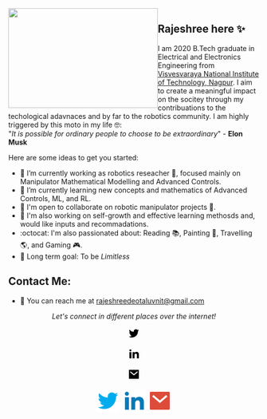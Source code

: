 
<img align="left" width="300" height="200" src="https://tenor.com/view/robot-hello-wave-hi-gif-14404937.gif">

## Rajeshree here ✨ 
I am 2020 B.Tech graduate in Electrical and Electronics Engineering from [Visvesvaraya National Institute of Technology, Nagpur](http://vnit.ac.in/). I aim to create a meaningful impact on the socitey through my contribuations to the techological adavnaces and by far to the robotics community. 
I am highly triggered by this moto in my life :nerd_face::  
"*It is possible for ordinary people to choose to be extraordinary*" - **Elon Musk**

Here are some ideas to get you started:

- 🔭 I’m currently working as robotics reseacher :robot:, focused mainly on Manipulator Mathematical Modelling and Advanced Controls.
- 🌱 I’m currently learning new concepts and mathematics of Advanced Controls, ML, and RL.
- 👯 I'm open to collaborate on robotic manipulator projects :mechanical_arm:.
- :cherry_blossom: I'm also working on self-growth and effective learning methosds and, would like inputs and recommadations. 
- :octocat: I'm also passionated about: Reading :books:, Painting	:art:, Travelling :earth_americas:, and Gaming 	:video_game:.
- :dart: Long term goal: To be *Limitless*

## Contact Me:
- :e-mail: You can reach me at  rajeshreedeotaluvnit@gmail.com
  
  
 <div align="center">
  <p><i>Let's connect in different places over the internet!</i><p>
 
 <a href="https://twitter.com/FIR31415" alt="Twitter"><svg xmlns="http://www.w3.org/2000/svg" viewBox="0 0 24 24" width="24" height="24"><path fill="none" d="M0 0h24v24H0z"/><path d="M22.162 5.656a8.384 8.384 0 0 1-2.402.658A4.196 4.196 0 0 0 21.6 4c-.82.488-1.719.83-2.656 1.015a4.182 4.182 0 0 0-7.126 3.814 11.874 11.874 0 0 1-8.62-4.37 4.168 4.168 0 0 0-.566 2.103c0 1.45.738 2.731 1.86 3.481a4.168 4.168 0 0 1-1.894-.523v.052a4.185 4.185 0 0 0 3.355 4.101 4.21 4.21 0 0 1-1.89.072A4.185 4.185 0 0 0 7.97 16.65a8.394 8.394 0 0 1-6.191 1.732 11.83 11.83 0 0 0 6.41 1.88c7.693 0 11.9-6.373 11.9-11.9 0-.18-.005-.362-.013-.54a8.496 8.496 0 0 0 2.087-2.165z"/></svg></a>
 
 <a href="https://www.linkedin.com/in/rajeshree73/" alt="Linkedin"><svg xmlns="http://www.w3.org/2000/svg" viewBox="0 0 24 24" width="24" height="24"><path fill="none" d="M0 0h24v24H0z"/><path d="M6.94 5a2 2 0 1 1-4-.002 2 2 0 0 1 4 .002zM7 8.48H3V21h4V8.48zm6.32 0H9.34V21h3.94v-6.57c0-3.66 4.77-4 4.77 0V21H22v-7.93c0-6.17-7.06-5.94-8.72-2.91l.04-1.68z"/></svg></a>
 
 <a href="mailto:rajeshreedeotaluvnit@gmail.com" alt="Contact me"><svg xmlns="http://www.w3.org/2000/svg" viewBox="0 0 24 24" width="24" height="24"><path fill="none" d="M0 0h24v24H0z"/><path d="M3 3h18a1 1 0 0 1 1 1v16a1 1 0 0 1-1 1H3a1 1 0 0 1-1-1V4a1 1 0 0 1 1-1zm9.06 8.683L5.648 6.238 4.353 7.762l7.72 6.555 7.581-6.56-1.308-1.513-6.285 5.439z"/></svg></a>
 

  <a href="https://twitter.com/FIR31415" alt="Twitter"><img src="readme/twitter-fill.svg"></a>
  <a href="https://www.linkedin.com/in/rajeshree73/" alt="Linkedin"><img src="readme/linkedin-fill.svg"></a>
  <a href="mailto:rajeshreedeotaluvnit@gmail.com" alt="Contact me"><img src="readme/mail-fill.svg"></a>
 
 



